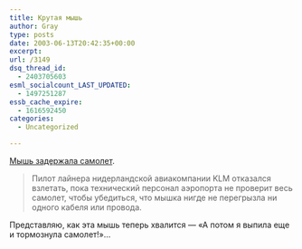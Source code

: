 ```yaml
---
title: Крутая мышь
author: Gray
type: posts
date: 2003-06-13T20:42:35+00:00
excerpt:
url: /3149
dsq_thread_id:
  - 2403705603
esml_socialcount_LAST_UPDATED:
  - 1497251287
essb_cache_expire:
  - 1616592450
categories:
  - Uncategorized

---
```








<a href="http://www.korrespondent.net/main/73115" target="_blank">Мышь задержала самолет</a>.

> Пилот лайнера нидерландской авиакомпании KLM отказался взлетать, пока технический персонал аэропорта не проверит весь самолет, чтобы убедиться, что мышка нигде не перегрызла ни одного кабеля или провода.

Представляю, как эта мышь теперь хвалится &#8212; &#171;А потом я выпила еще и тормознула самолет!&#187;&#8230;
